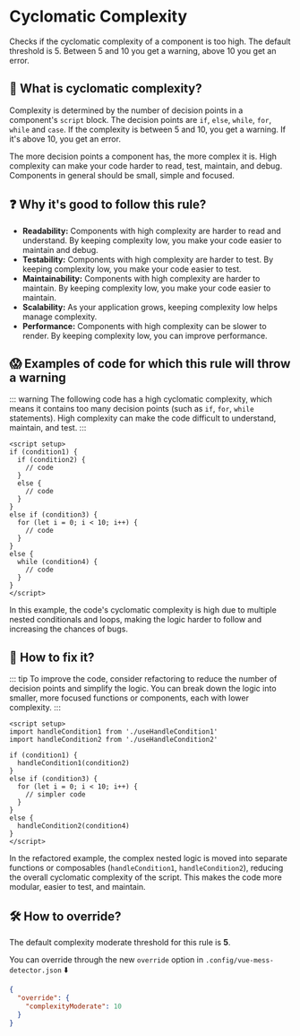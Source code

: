 # Cyclomatic Complexity

Checks if the cyclomatic complexity of a component is too high. The default threshold is 5. Between 5 and 10 you get a warning, above 10 you get an error.

## 📖 What is cyclomatic complexity?

Complexity is determined by the number of decision points in a component's `script` block. The decision points are `if`, `else`, `while`, `for`, `while` and `case`. If the complexity is between 5 and 10, you get a warning. If it's above 10, you get an error.

The more decision points a component has, the more complex it is. High complexity can make your code harder to read, test, maintain, and debug. Components in general should be small, simple and focused.

## ❓ Why it's good to follow this rule?

- **Readability:** Components with high complexity are harder to read and understand. By keeping complexity low, you make your code easier to maintain and debug.
- **Testability:** Components with high complexity are harder to test. By keeping complexity low, you make your code easier to test.
- **Maintainability:** Components with high complexity are harder to maintain. By keeping complexity low, you make your code easier to maintain.
- **Scalability:** As your application grows, keeping complexity low helps manage complexity.
- **Performance:** Components with high complexity can be slower to render. By keeping complexity low, you can improve performance.

## 😱 Examples of code for which this rule will throw a warning

::: warning
The following code has a high cyclomatic complexity, which means it contains too many decision points (such as `if`, `for`, `while` statements). High complexity can make the code difficult to understand, maintain, and test.
:::

```vue
<script setup>
if (condition1) {
  if (condition2) {
    // code
  }
  else {
    // code
  }
}
else if (condition3) {
  for (let i = 0; i < 10; i++) {
    // code
  }
}
else {
  while (condition4) {
    // code
  }
}
</script>
```

In this example, the code's cyclomatic complexity is high due to multiple nested conditionals and loops, making the logic harder to follow and increasing the chances of bugs.

## 🤩 How to fix it?

::: tip
To improve the code, consider refactoring to reduce the number of decision points and simplify the logic. You can break down the logic into smaller, more focused functions or components, each with lower complexity.
:::

```vue
<script setup>
import handleCondition1 from './useHandleCondition1'
import handleCondition2 from './useHandleCondition2'

if (condition1) {
  handleCondition1(condition2)
}
else if (condition3) {
  for (let i = 0; i < 10; i++) {
    // simpler code
  }
}
else {
  handleCondition2(condition4)
}
</script>
```

In the refactored example, the complex nested logic is moved into separate functions or composables (`handleCondition1`, `handleCondition2`), reducing the overall cyclomatic complexity of the script. This makes the code more modular, easier to test, and maintain.

## 🛠 How to override?

The default complexity moderate threshold for this rule is **5**.

You can override through the new `override` option in `.config/vue-mess-detector.json` ⬇️

```json
{
  "override": {
    "complexityModerate": 10
  }
}